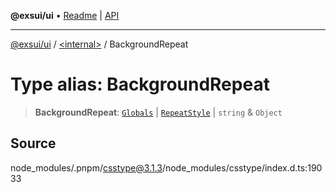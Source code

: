 **@exsui/ui** • [Readme](../../README.md) \| [API](../../globals.md)

***

[@exsui/ui](../../README.md) / [\<internal\>](../README.md) / BackgroundRepeat

# Type alias: BackgroundRepeat

> **BackgroundRepeat**: [`Globals`](Globals.md) \| [`RepeatStyle`](RepeatStyle.md) \| `string` & `Object`

## Source

node\_modules/.pnpm/csstype@3.1.3/node\_modules/csstype/index.d.ts:19033
